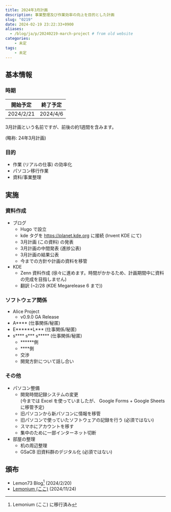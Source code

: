```yaml
---
title: 2024年3月計画
description: 事業整理及び作業効率の向上を目的とした計画
slug: "0219"
date: 2024-02-19 23:22:33+0900
aliases:
  - /blog/ja/p/20240219-march-project # from old website
categories:
    - 未定
tags:
    - 未定
---
```


## 基本情報

### 時期

| 開始予定  | 終了予定 |
| --------- | -------- |
| 2024/2/21 | 2024/4/6 |

3月計画という名前ですが、前後の約1週間を含みます。

(略称: 24年3月計画)

### 目的

- 作業 (リアルの仕事) の効率化
- パソコン移行作業
- 資料/事業整理

## 実施

### 資料作成

- ブログ
  - Hugo で設立
  - kde タグを https://planet.kde.org に接続 (Invent KDE にて)
  - 3月計画 (この資料) の発表
  - 3月計画の中間発表 (進捗公表)
  - 3月計画の結果公表
  - 今までの方針や計画の資料を移管
- KDE
  - Zenn 資料作成 (徐々に進めます。時間がかかるため、計画期間中に資料の完成を目指しません)
  - 翻訳 (~2/28 (KDE Megarelease 6 まで))

### ソフトウェア関係

- Alice Project
  - v0.9.0 GA Release
- A\*\*\*\* (仕事関係/秘匿)
- E\*\*\*\*\*\*L\*\*\* (仕事関係/秘匿)
- s\*\*\*\* s\*\*\* s\*\*\*\*\* (仕事関係/秘匿)
  - \*\*\*\*\*\*側
  - \*\*\*\*側
  - 交渉
  - 開発方針について話し合い

### その他

- パソコン整備
  - 開発時間記録システムの変更  
  (今までは Excel を使っていましたが、 Google Forms + Google Sheets に移管予定)
  - 旧パソコンから新パソコンに情報を移管
  - 旧パソコンで使っていたソフトウェアの記録を行う (必須ではない)
  - スマホにアカウントを移す
  - 集中のために一部インターネット切断
- 部屋の整理
  - 机の周辺整理
  - GSaCB 旧資料群のデジタル化 (必須ではない)

## 頒布

- Lemon73 Blog[^new-website] (2024/2/20)
- [Lemonium (ここ)](./) (2024/11/24)

[^new-website]: Lemonium (ここ) に移行済み
